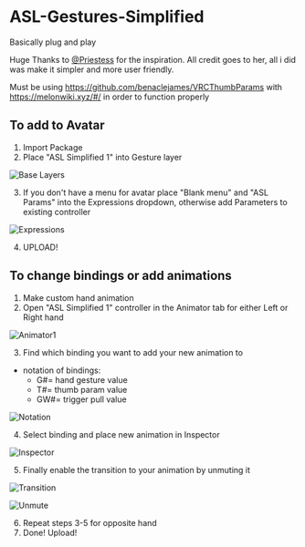 # ASL-Gestures-Simplified
Basically plug and play

Huge Thanks to [@Priestess](https://github.com/shrine-priestess) for the inspiration. All credit goes to her, all i did was make it simpler and more user friendly.

Must be using https://github.com/benaclejames/VRCThumbParams with https://melonwiki.xyz/#/ in order to function properly

## To add to Avatar
1. Import Package
2. Place "ASL Simplified 1" into Gesture layer

![Base Layers](https://user-images.githubusercontent.com/68105767/111051703-08604b80-840a-11eb-839a-acfe5705122b.PNG)

3. If you don't have a menu for avatar place "Blank menu" and "ASL Params" into the Expressions dropdown, otherwise add Parameters to existing controller

![Expressions](https://user-images.githubusercontent.com/68105767/111051761-5ffeb700-840a-11eb-9c44-d77a07f733d8.PNG)

4. UPLOAD!

## To change bindings or add animations
1. Make custom hand animation
2. Open "ASL Simplified 1" controller in the Animator tab for either Left or Right hand

![Animator1](https://user-images.githubusercontent.com/68105767/111052667-ca672580-8411-11eb-88c9-0e28b5c08e53.PNG)

3. Find which binding you want to add your new animation to
  - notation of bindings:
    - G#= hand gesture value
    - T#= thumb param value
    - GW#= trigger pull value

![Notation](https://user-images.githubusercontent.com/68105767/111052459-c508db80-840f-11eb-85dc-188c73d5edee.PNG)

4. Select binding and place new animation in Inspector

![Inspector](https://user-images.githubusercontent.com/68105767/111052687-e965b780-8411-11eb-9231-9cab29d15cdc.PNG)

5. Finally enable the transition to your animation by unmuting it

![Transition](https://user-images.githubusercontent.com/68105767/111052563-bbcc3e80-8410-11eb-8dc5-a5576f97f35b.PNG)

![Unmute](https://user-images.githubusercontent.com/68105767/111052565-c1298900-8410-11eb-85c4-d76e319d79bf.PNG)

6. Repeat steps 3-5 for opposite hand
7. Done! Upload!
